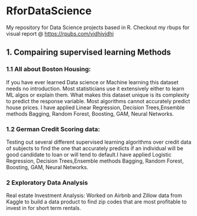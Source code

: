 # RforDataScience
 My repository for Data Science projects based in R. Checkout my rbups for visual report @ https://rpubs.com/vidhividhi
 
 ## 1. Compairing supervised learning Methods
 
 ### 1.1 All about Boston Housing:
 If you have ever learned Data science or Machine learning this dataset needs no introduction. Most statisticians use it extensively either to learn ML algos or explain them. What makes this dataset unique is its complexity to predict the response variable. Most algorithms cannot accurately predict house prices. I have applied Linear Regression, Decision Trees,Ensemble methods Bagging, Random Forest, Boosting, GAM, Neural Networks.
 
 ### 1.2 German Credit Scoring data:
 Testing out several different supervised learning algorithms over credit data of subjects to find the one that accurately predicts if an individual will be good candidate to loan or will tend to default.I have applied Logistic Regression, Decision Trees,Ensemble methods Bagging, Random Forest, Boosting, GAM, Neural Networks.
 
 ### 2 Exploratory Data Analysis
 Real estate Investment Analysis: Worked on Airbnb and Zillow data from Kaggle to build a data product to find zip codes that are most profitable to invest in for short term rentals.
 



